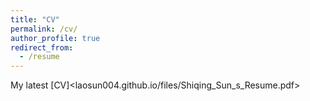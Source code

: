 ```yaml
---
title: "CV"
permalink: /cv/
author_profile: true
redirect_from:
  - /resume
---
```


My latest [CV]<laosun004.github.io/files/Shiqing_Sun_s_Resume.pdf>

